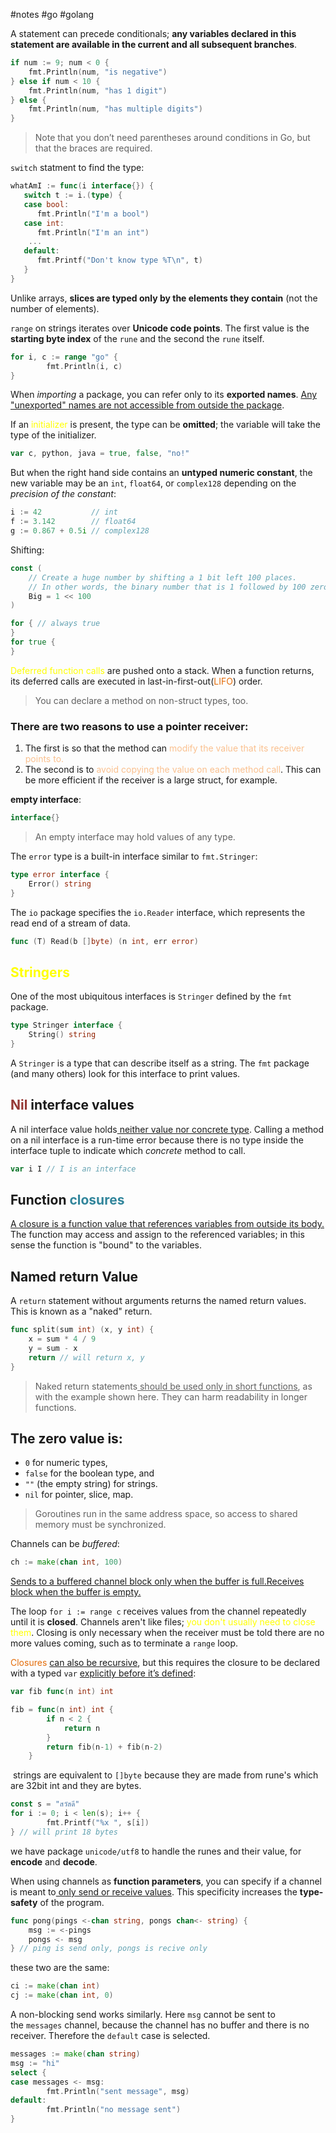 #notes #go #golang 

A statement can precede conditionals; **any variables declared in this statement are available in the current and all subsequent branches**.
```go
if num := 9; num < 0 {
    fmt.Println(num, "is negative")
} else if num < 10 {
    fmt.Println(num, "has 1 digit")
} else {
    fmt.Println(num, "has multiple digits")
}
```

> Note that you don’t need parentheses around conditions in Go, but that the braces are required.

`switch` statment to find the type:
```go
whatAmI := func(i interface{}) {  
   switch t := i.(type) {  
   case bool:  
      fmt.Println("I'm a bool")  
   case int:  
      fmt.Println("I'm an int")
    ...
   default:  
      fmt.Printf("Don't know type %T\n", t)  
   }  
}
```

Unlike arrays, **slices are typed only by the elements they contain** (not the number of elements).

`range` on strings iterates over **Unicode code points**. The first value is the **starting byte index** of the `rune` and the second the `rune` itself.
```go
for i, c := range "go" {
        fmt.Println(i, c)
}
```

When *importing* a package, you can refer only to its **exported names**. <u>Any "unexported" names are not accessible from outside the package</u>.

If an <font color="#ffff00">initializer</font> is present, the type can be **omitted**; the variable will take the type of the initializer.
```go
var c, python, java = true, false, "no!"
```

But when the right hand side contains an **untyped numeric constant**, the new variable may be an `int`, `float64`, or `complex128` depending on the *precision of the constant*:
```go
i := 42           // int
f := 3.142        // float64
g := 0.867 + 0.5i // complex128
```

Shifting:
```go
const (
	// Create a huge number by shifting a 1 bit left 100 places.
	// In other words, the binary number that is 1 followed by 100 zeroes.
	Big = 1 << 100
)
```

```go
for { // always true
}
for true {
}
```

<font color="#ffff00">Deferred function calls</font> are pushed onto a stack. When a function returns, its deferred calls are executed in last-in-first-out(<font color="#e36c09">LIFO</font>) order.


>You can declare a method on non-struct types, too.

### There are two reasons to use a pointer receiver:
1. The first is so that the method can <font color="#fac08f">modify the value that its receiver points to.</font>
2. The second is to <font color="#fac08f">avoid copying the value on each method call</font>. This can be more efficient if the receiver is a large struct, for example.

**empty interface**:
```go
interface{}
```
> An empty interface may hold values of any type.


The `error` type is a built-in interface similar to `fmt.Stringer`:
```go
type error interface {
    Error() string
}
```

The `io` package specifies the `io.Reader` interface, which represents the read end of a stream of data.
```go
func (T) Read(b []byte) (n int, err error)
```

## <font color="#ffff00">Stringers</font>
One of the most ubiquitous interfaces is `Stringer` defined by the `fmt` package.
```go
type Stringer interface {
    String() string
}
```
A `Stringer` is a type that can describe itself as a string. The `fmt` package (and many others) look for this interface to print values.

## <font color="#953734">Nil</font> interface values
A nil interface value holds<u> neither value nor concrete type</u>.
Calling a method on a nil interface is a run-time error because there is no type inside the interface tuple to indicate which _concrete_ method to call.
```go
var i I // I is an interface 
```

## Function <font color="#31859b">closures</font>
<u>A closure is a function value that references variables from outside its body.</u> The function may access and assign to the referenced variables; in this sense the function is "bound" to the variables.

## Named return Value
A `return` statement without arguments returns the named return values.
This is known as a "naked" return.
```go
func split(sum int) (x, y int) {
	x = sum * 4 / 9
	y = sum - x
	return // will return x, y 
}
```
> Naked return statements<u> should be used only in short functions</u>, as with the example shown here. They can harm readability in longer functions.

## The zero value is:
- `0` for numeric types,
- `false` for the boolean type, and
- `""` (the empty string) for strings.
- `nil` for pointer, slice, map.

> Goroutines run in the same address space, so access to shared memory must be synchronized.

Channels can be _buffered_:
```go
ch := make(chan int, 100)
```
<u>Sends to a buffered channel block only when the buffer is full.Receives block when the buffer is empty.</u>

The loop `for i := range c` receives values from the channel repeatedly until it is **closed**.
Channels aren't like files; <font color="#ffff00">you don't usually need to close them</font>. Closing is only necessary when the receiver must be told there are no more values coming, such as to terminate a `range` loop.


<font color="#e36c09">Closures</font> <u>can also be recursive</u>, but this requires the closure to be declared with a typed `var` <u>explicitly before it’s defined</u>:
```go
var fib func(n int) int

fib = func(n int) int {
        if n < 2 {
            return n
        }
        return fib(n-1) + fib(n-2)
    }
```

 strings are equivalent to `[]byte` because they are made from rune's which are 32bit int and they are bytes.
```go
const s = "สวัสดี"
for i := 0; i < len(s); i++ {
        fmt.Printf("%x ", s[i])
} // will print 18 bytes
```

we have package `unicode/utf8` to handle the runes and their value, for **encode** and **decode**.

  

When using channels as **function parameters**, you can specify if a channel is meant to<u> only send or receive values</u>. This specificity increases the **type-safety** of the program.
```go
func pong(pings <-chan string, pongs chan<- string) {
    msg := <-pings
    pongs <- msg
} // ping is send only, pongs is recive only
```

these two are the same:
```go
ci := make(chan int)            
cj := make(chan int, 0) 
```

A non-blocking send works similarly. Here `msg` cannot be sent to the `messages` channel, because the channel has no buffer and there is no receiver. Therefore the `default` case is selected.
```go
messages := make(chan string)
msg := "hi"
select {
case messages <- msg:
        fmt.Println("sent message", msg)
default:
        fmt.Println("no message sent")
}
```
